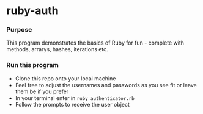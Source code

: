 # ruby-auth
### Purpose
This program demonstrates the basics of Ruby for fun - complete with methods, arrarys, hashes, iterations etc.

### Run this program
- Clone this repo onto your local machine
- Feel free to adjust the usernames and passwords as you see fit or leave them be if you prefer
- In your terminal enter in `ruby authenticator.rb`
- Follow the prompts to receive the user object
